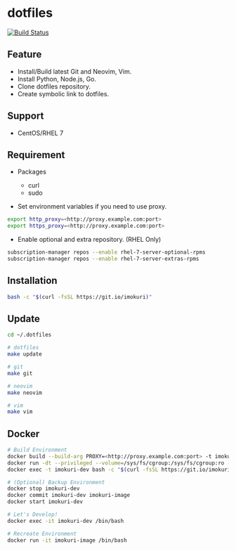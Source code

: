 # dotfiles

[![Build Status](https://travis-ci.org/IMOKURI/dotfiles.svg?branch=master)](https://travis-ci.org/IMOKURI/dotfiles)

## Feature

- Install/Build latest Git and Neovim, Vim.
- Install Python, Node.js, Go.
- Clone dotfiles repository.
- Create symbolic link to dotfiles.

## Support

- CentOS/RHEL 7

## Requirement

- Packages
  - curl
  - sudo

- Set environment variables if you need to use proxy.

```bash
export http_proxy=<http://proxy.example.com:port>
export https_proxy=<http://proxy.example.com:port>
```

- Enable optional and extra repository. (RHEL Only)

```bash
subscription-manager repos --enable rhel-7-server-optional-rpms
subscription-manager repos --enable rhel-7-server-extras-rpms
```

## Installation

```bash
bash -c "$(curl -fsSL https://git.io/imokuri)"
```

## Update

```bash
cd ~/.dotfiles

# dotfiles
make update

# git
make git

# neovim
make neovim

# vim
make vim
```

## Docker

```bash
# Build Environment
docker build --build-arg PROXY=<http://proxy.example.com:port> -t imokuri-base-image .
docker run -dt --privileged --volume=/sys/fs/cgroup:/sys/fs/cgroup:ro --name imokuri-dev imokuri-base-image
docker exec -t imokuri-dev bash -c "$(curl -fsSL https://git.io/imokuri)"

# (Optional) Backup Environment
docker stop imokuri-dev
docker commit imokuri-dev imokuri-image
docker start imokuri-dev

# Let's Develop!
docker exec -it imokuri-dev /bin/bash

# Recreate Environment
docker run -it imokuri-image /bin/bash
```
